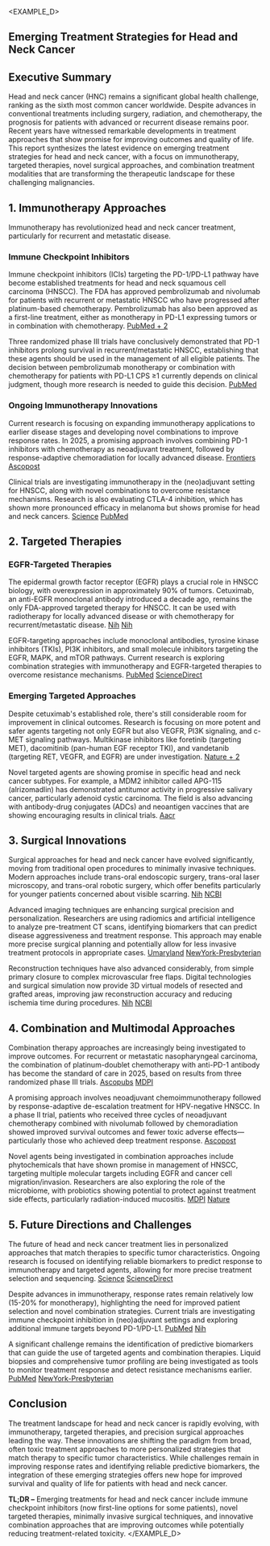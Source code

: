 <EXAMPLE_D>
## Emerging Treatment Strategies for Head and Neck Cancer

## Executive Summary

Head and neck cancer (HNC) remains a significant global health challenge, ranking as the sixth most common cancer worldwide. Despite advances in conventional treatments including surgery, radiation, and chemotherapy, the prognosis for patients with advanced or recurrent disease remains poor. Recent years have witnessed remarkable developments in treatment approaches that show promise for improving outcomes and quality of life. This report synthesizes the latest evidence on emerging treatment strategies for head and neck cancer, with a focus on immunotherapy, targeted therapies, novel surgical approaches, and combination treatment modalities that are transforming the therapeutic landscape for these challenging malignancies.

## 1\. Immunotherapy Approaches

Immunotherapy has revolutionized head and neck cancer treatment, particularly for recurrent and metastatic disease.

### Immune Checkpoint Inhibitors

Immune checkpoint inhibitors (ICIs) targeting the PD-1/PD-L1 pathway have become established treatments for head and neck squamous cell carcinoma (HNSCC). The FDA has approved pembrolizumab and nivolumab for patients with recurrent or metastatic HNSCC who have progressed after platinum-based chemotherapy. Pembrolizumab has also been approved as a first-line treatment, either as monotherapy in PD-L1 expressing tumors or in combination with chemotherapy. [PubMed + 2](https://pubmed.ncbi.nlm.nih.gov/36645621/)

Three randomized phase III trials have conclusively demonstrated that PD-1 inhibitors prolong survival in recurrent/metastatic HNSCC, establishing that these agents should be used in the management of all eligible patients. The decision between pembrolizumab monotherapy or combination with chemotherapy for patients with PD-L1 CPS ≥1 currently depends on clinical judgment, though more research is needed to guide this decision. [PubMed](https://pubmed.ncbi.nlm.nih.gov/31683169/)

### Ongoing Immunotherapy Innovations

Current research is focusing on expanding immunotherapy applications to earlier disease stages and developing novel combinations to improve response rates. In 2025, a promising approach involves combining PD-1 inhibitors with chemotherapy as neoadjuvant treatment, followed by response-adaptive chemoradiation for locally advanced disease. [Frontiers](https://www.frontiersin.org/journals/oncology/articles/10.3389/fonc.2019.00172/full) [Ascopost](https://ascopost.com/news/march-2025/chemoimmunotherapy-approach-for-advanced-hpv-negative-head-and-neck-cancer/)

Clinical trials are investigating immunotherapy in the (neo)adjuvant setting for HNSCC, along with novel combinations to overcome resistance mechanisms. Research is also evaluating CTLA-4 inhibition, which has shown more pronounced efficacy in melanoma but shows promise for head and neck cancers. [Science](https://spj.science.org/doi/10.34133/jbioxresearch.0019) [PubMed](https://pubmed.ncbi.nlm.nih.gov/27906454/)

## 2\. Targeted Therapies

### EGFR-Targeted Therapies

The epidermal growth factor receptor (EGFR) plays a crucial role in HNSCC biology, with overexpression in approximately 90% of tumors. Cetuximab, an anti-EGFR monoclonal antibody introduced a decade ago, remains the only FDA-approved targeted therapy for HNSCC. It can be used with radiotherapy for locally advanced disease or with chemotherapy for recurrent/metastatic disease. [Nih](https://pmc.ncbi.nlm.nih.gov/articles/PMC7953226/) [Nih](https://pmc.ncbi.nlm.nih.gov/articles/PMC5693744/)

EGFR-targeting approaches include monoclonal antibodies, tyrosine kinase inhibitors (TKIs), PI3K inhibitors, and small molecule inhibitors targeting the EGFR, MAPK, and mTOR pathways. Current research is exploring combination strategies with immunotherapy and EGFR-targeted therapies to overcome resistance mechanisms. [PubMed](https://pubmed.ncbi.nlm.nih.gov/36309124/) [ScienceDirect](https://www.sciencedirect.com/science/article/abs/pii/S0304419X22001524)

### Emerging Targeted Approaches

Despite cetuximab's established role, there's still considerable room for improvement in clinical outcomes. Research is focusing on more potent and safer agents targeting not only EGFR but also VEGFR, PI3K signaling, and c-MET signaling pathways. Multikinase inhibitors like foretinib (targeting MET), dacomitinib (pan-human EGF receptor TKI), and vandetanib (targeting RET, VEGFR, and EGFR) are under investigation. [Nature + 2](https://www.nature.com/articles/s41392-022-01297-0)

Novel targeted agents are showing promise in specific head and neck cancer subtypes. For example, a MDM2 inhibitor called APG-115 (alrizomadlin) has demonstrated antitumor activity in progressive salivary cancer, particularly adenoid cystic carcinoma. The field is also advancing with antibody-drug conjugates (ADCs) and neoantigen vaccines that are showing encouraging results in clinical trials. [Aacr](https://www.aacr.org/blog/2025/01/10/experts-forecast-cancer-research-and-treatment-advances-in-2025/)

## 3\. Surgical Innovations

Surgical approaches for head and neck cancer have evolved significantly, moving from traditional open procedures to minimally invasive techniques. Modern approaches include trans-oral endoscopic surgery, trans-oral laser microscopy, and trans-oral robotic surgery, which offer benefits particularly for younger patients concerned about visible scarring. [Nih](https://pmc.ncbi.nlm.nih.gov/articles/PMC6201028/) [NCBI](https://www.ncbi.nlm.nih.gov/pmc/articles/PMC6201028/)

Advanced imaging techniques are enhancing surgical precision and personalization. Researchers are using radiomics and artificial intelligence to analyze pre-treatment CT scans, identifying biomarkers that can predict disease aggressiveness and treatment response. This approach may enable more precise surgical planning and potentially allow for less invasive treatment protocols in appropriate cases. [Umaryland](https://www.medschool.umaryland.edu/news/2025/innovative-ct-scan-technique-could-improve-prognosis-and-treatments-for-head-and-neck-cancers-new-research-suggests.html) [NewYork-Presbyterian](https://www.nyp.org/professionals/2019-innovations-reports-for-otolaryngology/novel-approaches-to-head-and-neck-surgery)

Reconstruction techniques have also advanced considerably, from simple primary closure to complex microvascular free flaps. Digital technologies and surgical simulation now provide 3D virtual models of resected and grafted areas, improving jaw reconstruction accuracy and reducing ischemia time during procedures. [Nih](https://pmc.ncbi.nlm.nih.gov/articles/PMC6201028/) [NCBI](https://www.ncbi.nlm.nih.gov/pmc/articles/PMC6201028/)

## 4\. Combination and Multimodal Approaches

Combination therapy approaches are increasingly being investigated to improve outcomes. For recurrent or metastatic nasopharyngeal carcinoma, the combination of platinum-doublet chemotherapy with anti-PD-1 antibody has become the standard of care in 2025, based on results from three randomized phase III trials. [Ascopubs](https://ascopubs.org/doi/10.1200/EDBK-25-472460) [MDPI](https://www.mdpi.com/2072-6694/14/24/6079)

A promising approach involves neoadjuvant chemoimmunotherapy followed by response-adaptive de-escalation treatment for HPV-negative HNSCC. In a phase II trial, patients who received three cycles of neoadjuvant chemotherapy combined with nivolumab followed by chemoradiation showed improved survival outcomes and fewer toxic adverse effects—particularly those who achieved deep treatment response. [Ascopost](https://ascopost.com/news/march-2025/chemoimmunotherapy-approach-for-advanced-hpv-negative-head-and-neck-cancer/)

Novel agents being investigated in combination approaches include phytochemicals that have shown promise in management of HNSCC, targeting multiple molecular targets including EGFR and cancer cell migration/invasion. Researchers are also exploring the role of the microbiome, with probiotics showing potential to protect against treatment side effects, particularly radiation-induced mucositis. [MDPI](https://www.mdpi.com/1420-3049/21/12/1610) [Nature](https://www.nature.com/articles/s41419-019-1769-9)

## 5\. Future Directions and Challenges

The future of head and neck cancer treatment lies in personalized approaches that match therapies to specific tumor characteristics. Ongoing research is focused on identifying reliable biomarkers to predict response to immunotherapy and targeted agents, allowing for more precise treatment selection and sequencing. [Science](https://spj.science.org/doi/10.34133/jbioxresearch.0019) [ScienceDirect](https://www.sciencedirect.com/science/article/abs/pii/S1368837519303719)

Despite advances in immunotherapy, response rates remain relatively low (15-20% for monotherapy), highlighting the need for improved patient selection and novel combination strategies. Current trials are investigating immune checkpoint inhibition in (neo)adjuvant settings and exploring additional immune targets beyond PD-1/PD-L1. [PubMed](https://pubmed.ncbi.nlm.nih.gov/36645621/) [Nih](https://pmc.ncbi.nlm.nih.gov/articles/PMC10452591/)

A significant challenge remains the identification of predictive biomarkers that can guide the use of targeted agents and combination therapies. Liquid biopsies and comprehensive tumor profiling are being investigated as tools to monitor treatment response and detect resistance mechanisms earlier. [PubMed](https://pubmed.ncbi.nlm.nih.gov/39412140/) [NewYork-Presbyterian](https://www.nyp.org/professionals/2019-innovations-reports-for-otolaryngology/novel-approaches-to-head-and-neck-surgery)

## Conclusion

The treatment landscape for head and neck cancer is rapidly evolving, with immunotherapy, targeted therapies, and precision surgical approaches leading the way. These innovations are shifting the paradigm from broad, often toxic treatment approaches to more personalized strategies that match therapy to specific tumor characteristics. While challenges remain in improving response rates and identifying reliable predictive biomarkers, the integration of these emerging strategies offers new hope for improved survival and quality of life for patients with head and neck cancer.

**TL;DR –** Emerging treatments for head and neck cancer include immune checkpoint inhibitors (now first-line options for some patients), novel targeted therapies, minimally invasive surgical techniques, and innovative combination approaches that are improving outcomes while potentially reducing treatment-related toxicity.
</EXAMPLE_D>

